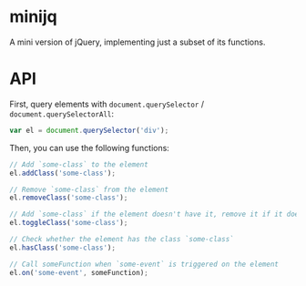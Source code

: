 minijq
======

A mini version of jQuery, implementing just a subset of its functions.

API
===

First, query elements with `document.querySelector` / `document.querySelectorAll`:

```javascript
var el = document.querySelector('div');
```

Then, you can use the following functions:

```javascript
// Add `some-class` to the element
el.addClass('some-class');

// Remove `some-class` from the element
el.removeClass('some-class');

// Add `some-class` if the element doesn't have it, remove it if it does
el.toggleClass('some-class');

// Check whether the element has the class `some-class`
el.hasClass('some-class');

// Call someFunction when `some-event` is triggered on the element
el.on('some-event', someFunction);
```


